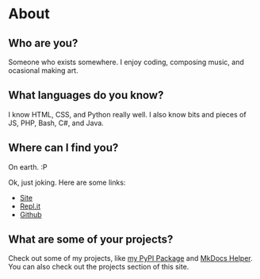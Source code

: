 # About

## Who are you?
Someone who exists somewhere. I enjoy coding, composing music, and ocasional making art.

## What languages do you know?
I know HTML, CSS, and Python really well. I also know bits and pieces of JS, PHP, Bash, C#, and Java.

## Where can I find you?
On earth. :P

Ok, just joking. Here are some links:

- [Site](https://bd103.repl.co)
- [Repl.it](https:)
- [Github](https://github.com/BD103)

## What are some of your projects?
Check out some of my projects, like [my PyPI Package](package/index.md) and [MkDocs Helper](https://mkdocs-helper.bd103.repl.co). You can also check out the projects section of this site.